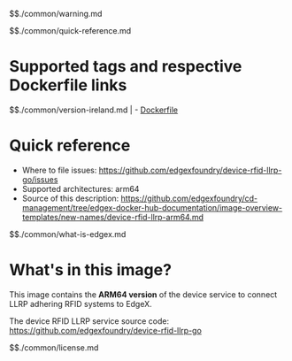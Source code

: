 $$./common/warning.md

$$./common/quick-reference.md

# Supported tags and respective Dockerfile links

$$./common/version-ireland.md |
        - [Dockerfile](https://github.com/edgexfoundry/device-rfid-llrp-go/blob/v1.0.0/Dockerfile)

# Quick reference

- Where to file issues: https://github.com/edgexfoundry/device-rfid-llrp-go/issues
- Supported architectures: arm64
- Source of this description: https://github.com/edgexfoundry/cd-management/tree/edgex-docker-hub-documentation/image-overview-templates/new-names/device-rfid-llrp-arm64.md

$$./common/what-is-edgex.md

# What's in this image?

This image contains the **ARM64 version** of the device service to connect LLRP adhering RFID systems to EdgeX.

The device RFID LLRP service source code: <https://github.com/edgexfoundry/device-rfid-llrp-go>

$$./common/license.md
